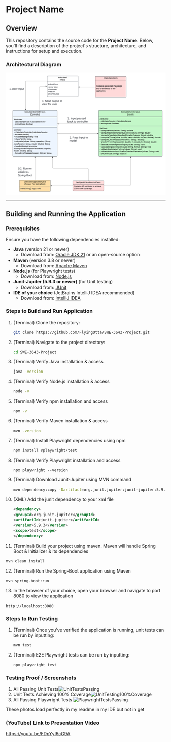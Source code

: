 # Project Name

## Overview
This repository contains the source code for the **Project Name**. Below, you'll find a description of the project's structure, architecture, and instructions for setup and execution.

### Architectural Diagram
![Architectural Diagram](ProjectPhotos/UMLclass.png)

---

## Building and Running the Application

### Prerequisites
Ensure you have the following dependencies installed:
- **Java** (version 21 or newer)
  - Download from: [Oracle JDK  21](https://www.oracle.com/java/technologies/javase/jdk21-archive-downloads.html) or an open-source option
- **Maven** (version 3.8 or newer)
  - Download from: [Apache Maven](https://maven.apache.org/download.cgi)
- **Node.js** (for Playwright tests)
  - Download from: [Node.js](https://nodejs.org/)
- **Junit-Jupiter (5.9.3 or newer)** (for Unit testing)
  - Download from: [JUnit](https://junit.org/)
- **IDE of your choice** (JetBrains IntelliJ IDEA recommended)
  - Download from: [IntelliJ IDEA](https://www.jetbrains.com/idea/download/)

### Steps to Build and Run Application
1. (Terminal) Clone the repository:
   ```bash
   git clone https://github.com/FlyingOtta/SWE-3643-Project.git

2. (Terminal) Navigate to the project directory:
   ```bash
   cd SWE-3643-Project
   
3. (Terminal) Verify Java installation & access
   ```bash
   java -version

4. (Terminal) Verify Node.js installation & access
   ```bash
   node -v
   
5. (Terminal) Verify npm installation and access
   ```bash
   npm -v

6. (Terminal) Verify Maven installation & access
   ```bash
   mvn -version
   
7. (Terminal) Install Playwright dependencies using npm
   ```bash
   npm install @playwright/test
   
8. (Terminal) Verify Playwright installation and access
   ```
   npx playwright --version
   
9. (Terminal) Download Junit-Jupiter using MVN command
   ```bash
   mvn dependency:copy -Dartifact=org.junit.jupiter:junit-jupiter:5.9.3 -DoutputDirectory=.

10. (XML) Add the junit dependency to your xml file
    ```XML
    <dependency>
    <groupId>org.junit.jupiter</groupId>
    <artifactId>junit-jupiter</artifactId>
    <version>5.9.3</version>
    <scope>test</scope>
    </dependency>

11. (Terminal) Build your project using maven. Maven will handle Spring Boot & Initializer & its dependencies
   ```bash
   mvn clean install
   ```
12. (Terminal) Run the Spring-Boot application using Maven
   ```bash
   mvn spring-boot:run
```
13. In the browser of your choice, open your browser and navigate to port 8080 to view the application
   ```text
   http://localhost:8080
```

### Steps to Run Testing

1. (Terminal) Once you've verified the application is running, unit tests can be run by inputting:
   ```bash
   mvn test
   
2. (Terminal) E2E Playwright tests can be run by inputting:
   ```bash
   npx playwright test

### Testing Proof / Screenshots

1. All Passing Unit Tests![UnitTestsPassing](ProjectPhotos/Screenshot2024-12-01000602.png)
2. Unit Tests Achieving 100% Coverage![UnitTesting100%Coverage](ProjectPhotos/Screenshot2024-12-01001549.png)
3. All Passing Playwright Tests ![PlaywrightTestsPassing](ProjectPhotos/Screenshot2024-12-01002236.png)

These photos load perfectly in my readme in my IDE but not in get

### (YouTube) Link to Presentation Video

https://youtu.be/FDpYyI6cG9A
